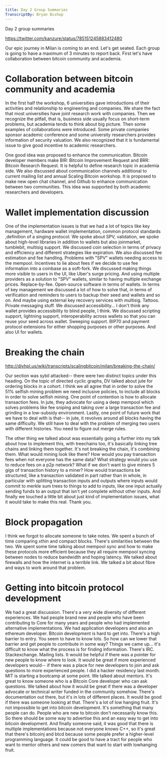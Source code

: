 ```yaml
---
title: Day 2 Group Summaries
TranscriptBy: Bryan Bishop
---
```


Day 2 group summaries

<https://twitter.com/kanzure/status/785151245883412480>

Our epic journey in Milan is coming to an end. Let's get seated. Each group is going to have a maximum of 3 minutes to report back. First let's have collaboration between bitcoin community and academia.

# Collaboration between bitcoin community and academia

In the first half the workshop, 6 universities gave introductions of their activities and relationship to engineering and companies. We share the fact that most universities have joint research work with companies. Then we recognize the pitfall, that is, business side usually focus on short-term problems, but academia tends to think about big picture.  Then some examples of collaborations were introduced. Some private companies sponsor academic conference and some university researchers provides information of security valuation. We also recognized that it is fundamental issue to give good incentive to academic researchers.

One good idea was proposed to enhance the communication. Bitcoin developer members make BIR: Bitcoin Improvement Request and BRR: Bitcoin Research Request. It is helpful to define research topic in academia side. We also discussed about communication channels additional to current mailing list and annual Scaling Bitcoin workshop. It is proposed to make new open chat channel, and Github to enhance communication between two communities. This idea was supported by both academic researchers and developers.


# Wallet implementation discussion

One of the implementation issues is that we had a lot of topics like key management, hardware wallet implementation, common protocol standards ,definition of a singing protocol. We spoke about SPV, validation, we spoke about high-level libraries in addition to wallets but also joinmarket, tumblebit, multisig support. We discussed coin selection in terms of privacy and efficiency and different strategies like expiration. We also discussed fee estimation and fee handling. Problems with "SPV" wallets needing access to the mempool. Incentives to lie about fees if we decide to use fee information into a coinbase as a soft-fork. We discussed making things more visible to users in the UI, like Uber's surge pricing. And using multiple providers as a solution to "SPV" wallets, similar to having multiple exchange prices. Replace-by-fee. Open-source software in terms of wallets. In terms of key management we discussed a lot of how to solve that, in terms of verification and reminders to users to backup their seed and wallets and so on. And maybe using external key recovery services with multisig. Tattoos. Private messaging stuff. We discussed accessibility... I don't think any wallet provides accessibility to blind people, I think. We discussed scripting support, lightning support, interoperability across wallets so that you can reuse your seed across wallet. Sweeping support. BIP70 and payment protocol extensions for either shopping purposes or other purposes. And also UI for wallets.

# Breaking the chain

<http://diyhpl.us/wiki/transcripts/scalingbitcoin/milan/breaking-the-chain/>

Our section was sybil attacked-- there were two distinct topics under this heading. On the topic of directed cyclic graphs, DV talked about jute for ordering blocks in a cohort. I think we all agree that in order to solve the 51% selfish mining problem we need inclusive policies, to include all blocks in order to solve selfish mining. One point of contention is how to allocate transaction fees. In jute, they advocate for using a deep mempool which solves problems like fee sniping and taking over a large transaction fee and grinding in a low-subsidy environment. Lastly, one point of future work that we have to deal with is that-- in jute, it revolves around all blocks having the same difficulty. We still have to deal with the problem of merging two users with different histories. You need to figure out merge rules.

The other thing we talked about was essentially going a further into my talk about how to implement this, with treechains too, it's basically linking tree chains and linking them together. It's not breaking the chain, it's combining them. What would mining look like there? How would you pay transaction fees when not everyone has the same data? What strategy would you use to reduce fees on a p2p network? What if we don't want to give miners 5 gigs of transaction history to a miner? How would transactions be structured, like a transaction validated in part rather than in whole, in particular with splitting transaction inputs and outputs where inputs would commit to merkle sum trees to things to add to inputs, like one input actually sending funds to an output that isn't yet complete without other inputs. And finally we touched a little bit about just kind of implementation issues, what it would take to make this real. Thank you.

# Block propagation

I think we forgot to allocate someone to take notes. We spent a bunch of time comparing xthin and compact blocks. There's similarities between the two. We spent some time talking about mempool sync and how to make these protocols more efficient because they all require mempool syncing between nodes to reduce bandwidth and hoping latency. We talked about firewalls and how the internet is a terrible link. We talked a bit about fibre and ways to work around that problem.

# Getting into bitcoin protocol development

We had a great discussion. There's a very wide diversity of different experiences. We had people brand new and people who have been contributing to Core for many years and people who had implemented alternative implementations. We had application developers and also an ethereum developer. Bitcoin development is hard to get into. There's a high barrier to entry. You seem to have to know lots. So how can we lower that barrier and get people to contribute in some way? Things we came up... it's difficult to know what the process is for finding information. There's IRC. Stackexchange. Mailing lists. It would be helpful if there was a pointer for new people to know where to look. It would be great if more experienced developers would-- if there was a place for new developers to join and ask questions to more experienced people. I did a hacker residency last month. MIT is starting a bootcamp at some point. We talked about mentors. It's great to know someone who is a Bitcoin Core developer who can ask questions. We talked about how it would be great if there was a developer advocate or technical writer funded in the community somehow. There's documentation out there, but it's in lots of different places. It would be good if there was someone looking at that. There's a lot of low hanging fruit. It's not impossible to get into bitcoin development. It's something that many people can do. People who are new to bitcoin don't necessarily know this. So there should be some way to advertise this and an easy way to get into bitcoin development. And finally someone said, it was good that there is multiple implementations because not everyone knows C++, so it's great that there's bitcoinj and btcd because some people prefer a higher-level programming language. It could be good to have a tract for people who want to mentor others and new comers that want to start with lowhanging fruit.
